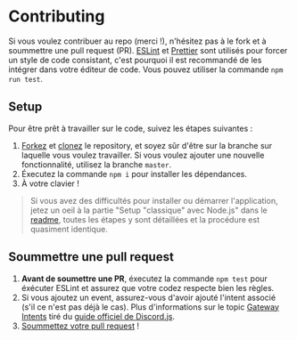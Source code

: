 # Contributing

Si vous voulez contribuer au repo (merci !), n'hésitez pas à le fork et à soummettre une pull request (PR). [ESLint](https://eslint.org/) et [Prettier](https://prettier.io/) sont utilisés pour forcer un style de code consistant, c'est pourquoi il est recommandé de les intégrer dans votre éditeur de code. Vous pouvez utiliser la commande `npm run test`.

## Setup

Pour être prêt à travailler sur le code, suivez les étapes suivantes :

1. [Forkez](https://docs.github.com/en/free-pro-team@latest/github/getting-started-with-github/fork-a-repo) et [clonez](https://docs.github.com/en/free-pro-team@latest/github/creating-cloning-and-archiving-repositories/cloning-a-repository) le repository, et soyez sûr d'être sur la branche sur laquelle vous voulez travailler. Si vous voulez ajouter une nouvelle fonctionnalité, utilisez la branche `master`.
2. Éxecutez la commande `npm i` pour installer les dépendances.
3. À votre clavier !

> Si vous avez des difficultés pour installer ou démarrer l'application, jetez un oeil à la partie "Setup "classique" avec Node.js" dans le [readme](../README.md), toutes les étapes y sont détaillées et la procédure est quasiment identique.

## Soummettre une pull request

1. **Avant de soumettre une PR**, éxecutez la commande `npm test` pour éxécuter ESLint et assurez que votre codez respecte bien les règles.
2. Si vous ajoutez un event, assurez-vous d'avoir ajouté l'intent associé (s'il ce n'est pas déjà le cas). Plus d'informations sur le topic [Gateway Intents](https://discordjs.guide/popular-topics/intents.html) tiré du [guide officiel de Discord.js](https://discordjs.guide/).
3. [Soummettez votre pull request](https://github.com/TanguyChiffoleau/Le-bot-en-JS/compare) !
